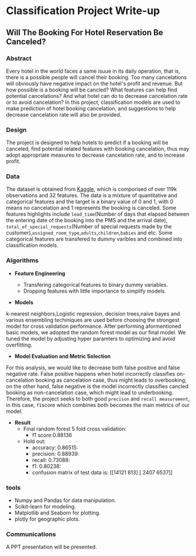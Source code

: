 # Classification Project Write-up
## Will The Booking For Hotel Reservation Be Canceled?

### Abstract
Every hotel in the world faces a same isuue in its daily operation, that is, there is a possible people will cancel their booking. Too many cancelations will obviously have negative impact on the hotel's profit and revenue. But how possible is a booking will be cancled? What features can help find potential cancelations? And what hotel can do to decrease cancelation rate or to avoid cancelation? In this project, classification models are used to make prediction of hotel booking cancelation, and suggestions to help decrease cancelation rate will also be provided.

### Design
The project is designed to help hotels to predict if a booking will be canceled, find potential related features with booking cancelation, thus may adopt appropriate measures to decrease cancelation rate, and to increase profit.

### Data
 The dataset is obtained from [Kaggle](https://www.kaggle.com/jessemostipak/hotel-booking-demand), which is comporised of over 119k observations and 32 features.  The data is a mixture of quantitative and categorical features and the target is a binary value of 0 and 1, with 0 means no cancelation and 1 represents the booking is canceled. Some features highlights include ```lead_time```(Number of days that elapsed between the entering date of the booking into the PMS and the arrival date), ```total_of_special_requests```(Number of special requests made by the customer),```assigned_room_type```,```adults```,```children```,```babies``` and etc. Some categorical features are transfered to dummy varibles and combined into classification models.

### Algorithms
- **Feature Engineering**
  - Transfering categorical features to binary dummy variables.
  - Dropping features with little importance to simplify models.

- **Models**  

k-nearest neighbors,Logistic regression, decision trees,naive bayes and various ensembling techiniques are used before choosing the strongest model for cross validation performance. After performing aformentioned basic models, we adopted the random forest model as our final model. We tuned the model by adjusting hyper paramters to optimizing and avoid overfitting.

- **Model Evaluation and Metric Selection**  


For this analysis, we would like to decrease both false positive and false negative rate. False positive happens when hotel incorrectly classifies on-cancelation booking as cancelation case, thus might leads to overbooking; on the other hand, false negative is the model incorrectly classifies cancled booking as non-cancelation case, which might lead to underbooking. Therefore, the project seeks to both good ```precison``` and ```recall measurement```, in this case, ```f1```score which combines both becomes the main metrics of our model.

- **Result**
  - Final random forest 5 fold cross validation:
    - f1 score:0.88136
  - Hold out:
    - accuracy: 0.86515:
    - precision: 0.88939:
    - recall: 0.73088:
    - f1: 0.80238:
    - confusion matrix of test data is:
      [[14121   813]
      [ 2407  6537]]

### tools
- Numpy and Pandas for data manipulation.
- Scikit-learn for modeling.
- Matplotlib and Seaborn for plotting.
- plotly for geographic plots.

### Communications
A PPT presentation will be presented.

